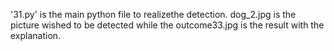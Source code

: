 '31.py' is the main python file to realizethe detection. dog_2.jpg is the picture wished to be detected while the outcome33.jpg is the result with the explanation.
